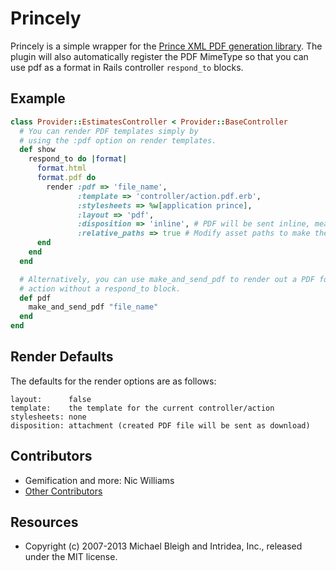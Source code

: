 # Princely

Princely is a simple wrapper for the [Prince XML PDF generation library](http://www.princexml.com).
The plugin will also automatically register the PDF MimeType so that you can use
pdf as a format in Rails controller `respond_to` blocks.

## Example

```ruby
class Provider::EstimatesController < Provider::BaseController
  # You can render PDF templates simply by
  # using the :pdf option on render templates.
  def show
    respond_to do |format|
      format.html
      format.pdf do
        render :pdf => 'file_name',
               :template => 'controller/action.pdf.erb',
               :stylesheets => %w[application prince],
               :layout => 'pdf',
               :disposition => 'inline', # PDF will be sent inline, means you can load it inside an iFrame or Embed
               :relative_paths => true # Modify asset paths to make them relative. See [the AssetSupport module](/lib/princely/asset_support.rb)
      end
    end
  end

  # Alternatively, you can use make_and_send_pdf to render out a PDF for the
  # action without a respond_to block.
  def pdf
    make_and_send_pdf "file_name"
  end
end
```

## Render Defaults

The defaults for the render options are as follows:

    layout:      false
    template:    the template for the current controller/action
    stylesheets: none
    disposition: attachment (created PDF file will be sent as download)

## Contributors

* Gemification and more: Nic Williams
* [Other Contributors](https://github.com/mbleigh/princely/contributors)

## Resources

* Copyright (c) 2007-2013 Michael Bleigh and Intridea, Inc., released under the MIT license.
